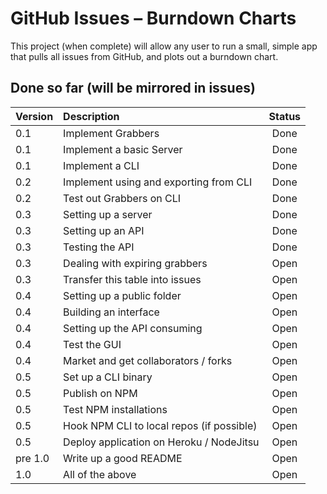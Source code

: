 # GitHub Issues – Burndown Charts

This project (when complete) will allow any user to run a small, simple app that pulls all issues from GitHub, and plots out a burndown chart.

## Done so far (will be mirrored in issues)

| Version | Description | Status |
|:---|:---|:---:|
| 0.1 | Implement Grabbers | Done |
| 0.1 | Implement a basic Server | Done |
| 0.1 | Implement a CLI | Done |
| 0.2 | Implement using and exporting from CLI | Done |
| 0.2 | Test out Grabbers on CLI | Done | 
| 0.3 | Setting up a server | Done |
| 0.3 | Setting up an API | Done | 
| 0.3 | Testing the API | Done | 
| 0.3 | Dealing with expiring grabbers | Open |
| 0.3 | Transfer this table into issues | Open |
| 0.4 | Setting up a public folder | Open |
| 0.4 | Building an interface | Open |
| 0.4 | Setting up the API consuming | Open |
| 0.4 | Test the GUI | Open | 
| 0.4 | Market and get collaborators / forks | Open |
| 0.5 | Set up a CLI binary | Open |
| 0.5 | Publish on NPM | Open | 
| 0.5 | Test NPM installations | Open |
| 0.5 | Hook NPM CLI to local repos (if possible) | Open | 
| 0.5 | Deploy application on Heroku / NodeJitsu | Open |
| pre 1.0 | Write up a good README | Open | 
| 1.0 | All of the above | Open |

